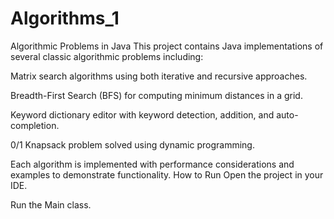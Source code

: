 # Algorithms_1
Algorithmic Problems in Java
This project contains Java implementations of several classic algorithmic problems including:

Matrix search algorithms using both iterative and recursive approaches.

Breadth-First Search (BFS) for computing minimum distances in a grid.

Keyword dictionary editor with keyword detection, addition, and auto-completion.

0/1 Knapsack problem solved using dynamic programming.

Each algorithm is implemented with performance considerations and examples to demonstrate functionality.
 How to Run
Open the project in your IDE.

Run the Main class.

